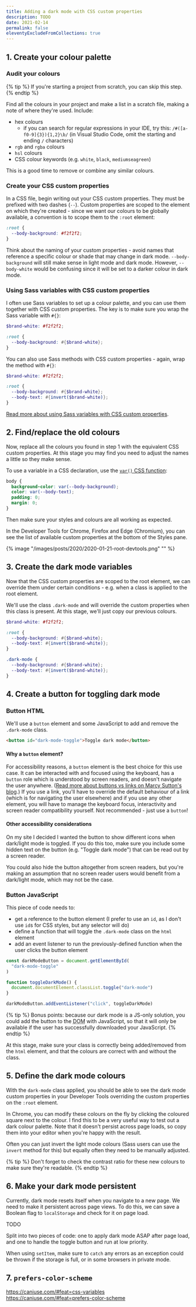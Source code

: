 ```yaml
---
title: Adding a dark mode with CSS custom properties
description: TODO
date: 2021-02-14
permalink: false
eleventyExcludeFromCollections: true
---
```


## 1. Create your colour palette

### Audit your colours

{% tip %}
If you're starting a project from scratch, you can skip this step.
{% endtip %}

Find all the colours in your project and make a list in a scratch file, making a note of where they're used. Include:

- hex colours
  - if you can search for regular expressions in your IDE, try this: `/#([a-f0-9]{3}){1,2}\b/` (in Visual Studio Code, omit the starting and ending `/` characters)
- `rgb` and `rgba` colours
- `hsl` colours
- CSS colour keywords (e.g. `white`, `black`, `mediumseagreen`)

This is a good time to remove or combine any similar colours.

### Create your CSS custom properties

In a CSS file, begin writing out your CSS custom properties. They must be prefixed with two dashes (`--`). Custom properties are scoped to the element on which they're created - since we want our colours to be globally available, a convention is to scope them to the `:root` element:

```css
:root {
  --body-background: #f2f2f2;
}
```

Think about the naming of your custom properties - avoid names that reference a specific colour or shade that may change in dark mode. `--body-background` will still make sense in light mode and dark mode. However, `--body-white` would be confusing since it will be set to a darker colour in dark mode.

### Using Sass variables with CSS custom properties

I often use Sass variables to set up a colour palette, and you can use them together with CSS custom properties. The key is to make sure you wrap the Sass variable with `#{}`:

```scss
$brand-white: #f2f2f2;

:root {
  --body-background: #{$brand-white};
}
```

You can also use Sass methods with CSS custom properties - again, wrap the method with `#{}`:

```scss
$brand-white: #f2f2f2;

:root {
  --body-background: #{$brand-white};
  --body-text: #{invert($brand-white)};
}
```

[Read more about using Sass variables with CSS custom properties](https://sass-lang.com/documentation/style-rules/declarations#custom-properties).

## 2. Find/replace the old colours

Now, replace all the colours you found in step 1 with the equivalent CSS custom properties. At this stage you may find you need to adjust the names a little so they make sense.

To use a variable in a CSS declaration, use the [`var()` CSS function](https://developer.mozilla.org/en-US/docs/Web/CSS/var):

```css
body {
  background-color: var(--body-background);
  color: var(--body-text);
  padding: 0;
  margin: 0;
}
```

Then make sure your styles and colours are all working as expected.

In the Developer Tools for Chrome, Firefox and Edge (Chromium), you can see the list of available custom properties at the bottom of the Styles pane.

{% image "/images/posts/2020/2020-01-21-root-devtools.png" "" %}

## 3. Create the dark mode variables

Now that the CSS custom properties are scoped to the root element, we can override them under certain conditions - e.g. when a class is applied to the root element.

We'll use the class `.dark-mode` and will override the custom properties when this class is present. At this stage, we'll just copy our previous colours.

```scss
$brand-white: #f2f2f2;

:root {
  --body-background: #{$brand-white};
  --body-text: #{invert($brand-white)};
}

.dark-mode {
  --body-background: #{$brand-white};
  --body-text: #{invert($brand-white)};
}
```

## 4. Create a button for toggling dark mode

### Button HTML

We'll use a `button` element and some JavaScript to add and remove the `.dark-mode` class.

```html
<button id="dark-mode-toggle">Toggle dark mode</button>
```

#### Why a `button` element?

For accessibility reasons, a `button` element is the best choice for this use case. It can be interacted with and focused using the keyboard, has a `button` role which is understood by screen readers, and doesn't navigate the user anywhere. ([Read more about buttons vs links on Marcy Sutton's blog](https://marcysutton.com/links-vs-buttons-in-modern-web-applications).) If you use a link, you'll have to override the default behaviour of a link (which is for navigating the user elsewhere) and if you use any other element, you will have to manage the keyboard focus, interactivity and screen reader compatibility yourself. Not recommended - just use a `button`!

#### Other accessibility considerations

On my site I decided I wanted the button to show different icons when dark/light mode is toggled. If you do this too, make sure you include some hidden text on the button (e.g. "Toggle dark mode") that can be read out by a screen reader.

You could also hide the button altogether from screen readers, but you're making an assumption that no screen reader users would benefit from a dark/light mode, which may not be the case.

### Button JavaScript

This piece of code needs to:

- get a reference to the button element (I prefer to use an `id`, as I don't use `id`s for CSS styles, but any selector will do)
- define a function that will toggle the `.dark-mode` class on the `html` element
- add an event listener to run the previously-defined function when the user clicks the button element

```js
const darkModeButton = document.getElementById(
  "dark-mode-toggle"
)

function toggleDarkMode() {
  document.documentElement.classList.toggle("dark-mode")
}

darkModeButton.addEventListener("click", toggleDarkMode)
```

{% tip %}
Bonus points: because our dark mode is a JS-only solution, you could add the button to the <abbr title="Document Object Model">DOM</abbr> with JavaScript, so that it will only be available if the user has successfully downloaded your JavaScript.
{% endtip %}

At this stage, make sure your class is correctly being added/removed from the `html` element, and that the colours are correct with and without the class.

## 5. Define the dark mode colours

With the `dark-mode` class applied, you should be able to see the dark mode custom properties in your Developer Tools overriding the custom properties on the `:root` element.

In Chrome, you can modify these colours on the fly by clicking the coloured square next to the colour. I find this to be a very useful way to test out a dark colour palette. Note that it doesn't persist across page loads, so copy them into your editor when you're happy with the result.

Often you can just invert the light mode colours (Sass users can use the `invert` method for this) but equally often they need to be manually adjusted.

{% tip %}
Don't forget to check the contrast ratio for these new colours to make sure they're readable.
{% endtip %}

## 6. Make your dark mode persistent

Currently, dark mode resets itself when you navigate to a new page. We need to make it persistent across page views. To do this, we can save a Boolean flag to `localStorage` and check for it on page load.

TODO

Split into two pieces of code: one to apply dark mode ASAP after page load, and one to handle the toggle button and run at low priority.

When using `setItem`, make sure to `catch` any errors as an exception could be thrown if the storage is full, or in some browsers in private mode.

## 7. `prefers-color-scheme`

https://caniuse.com/#feat=css-variables
https://caniuse.com/#feat=prefers-color-scheme
